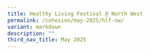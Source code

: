 ```yaml
---
title: Healthy Living Festival @ North West
permalink: /cohesion/may-2025/hlf-nw/
variant: markdown
description: ""
third_nav_title: May 2025
---
```

